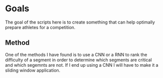 # Goals
The goal of the scripts here is to create something that can help optimally prepare athletes for a competition.
## Method
One of the methods I have found is to use a CNN or a RNN to rank the difficulty of a segment in order to determine which segments are critical and which segemnts are not. If I end up using a CNN I will have to make it a sliding window application.